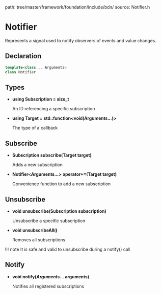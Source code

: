 path: tree/master/framework/foundation/include/bdn/
source: Notifier.h

# Notifier

Represents a signal used to notify observers of events and value changes.

## Declaration

```C++
template<class... Arguments>
class Notifier
```

## Types

* **using Subscription = size_t**

	An ID referencing a specific subscription

* **using Target = std::function<void(Arguments...)\>**

	The type of a callback

## Subscribe

* **Subscription subscribe(Target target)**

	Adds a new subscription

* **Notifier<Arguments...\> operator+=(Target target)**

	Convenience function to add a new subscription

## Unsubscribe

* **void unsubscribe(Subscription subscription)**
	
	Unsubscribe a specific subscription

* **void unsubscribeAll()**

	Removes all subscriptions

!!! note
	It is safe and valid to unsubscribe during a notify() call

## Notify

* **void notify(*Arguments*... arguments)**

	Notifies all registered subscriptions